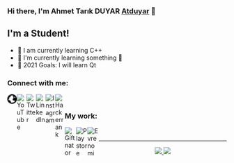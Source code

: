 ### Hi there, I'm Ahmet Tarık DUYAR [Atduyar][website] 👋

## I'm a Student!
- 🤔 I am currently learning C++
- 🌱 I'm currently learning something 🤣
- 🥅 2021 Goals: I will learn Qt

### Connect with me:

[<img align="left" alt="Atduyar.com" width="22px" src="https://raw.githubusercontent.com/iconic/open-iconic/master/svg/globe.svg" />][website]
[<img align="left" alt="YouTube" width="22px" src="https://cdn.jsdelivr.net/npm/simple-icons@v3/icons/youtube.svg" />][youtube]
[<img align="left" alt="Twitter" width="22px" src="https://cdn.jsdelivr.net/npm/simple-icons@v3/icons/twitter.svg" />][twitter]
[<img align="left" alt="LinkedIn" width="22px" src="https://cdn.jsdelivr.net/npm/simple-icons@v3/icons/linkedin.svg" />][linkedin]
[<img align="left" alt="Instagram" width="22px" src="https://cdn.jsdelivr.net/npm/simple-icons@v3/icons/instagram.svg" />][instagram]
[<img align="left" alt="Hackerrank" width="22px" src="https://static-00.iconduck.com/assets.00/hackerrank-icon-465x512-7x2nqr1n.png" />][hackerrank]

<br />

### My work:

[<img align="left" alt="Giftnator" width="26px" src="https://pics.clipartpng.com/Gift_Box_in_Red_PNG_Clipart-276.png" />][giftnator]
[<img align="left" alt="Playstore" width="26px" src="http://www.gstatic.com/android/market_images/web/favicon_v2.ico" />][playstore]
[<img align="left" alt="Evrenomi" width="26px" src="https://evrenomi.com/favicon.ico" />][evrenomi]

<br />

<!-- ---

<a href="https://www.buymeacoffee.com/Atduyar" target="_blank"><img src="https://cdn.buymeacoffee.com/buttons/arial-orange.png" alt="Buy Me A Coffee" height="51px" style="height: 51px !important;width: 217px !important;;" ></a> -->

---
<p align="center"> 
  <a href="https://github.com/Atduyar">
    <img height="180em" src="https://github-readme-stats-eight-theta.vercel.app/api?username=Atduyar&show_icons=true&theme=algolia&include_all_commits=true&count_private=true"/>
    <img height="180em" src="https://github-readme-stats-eight-theta.vercel.app/api/top-langs/?username=Atduyar&layout=compact&langs_count=8&theme=algolia"/>
  </a> 
</p>

[website]: https://atduyar.com
[twitter]: https://twitter.com/atduyar
[youtube]: https://www.youtube.com/channel/UCC_A8qsGhbQYuCYqS82cgTA
[instagram]: https://www.instagram.com/atduyar/
[linkedin]: https://www.linkedin.com/in/ahmet-tar%C4%B1k-duyar-106051137/
[hackerrank]: https://www.hackerrank.com/atduyar

[ckdepi]: https://www.atduyar.com/ckdepi/index.html#/
[giftnator]: https://www.atduyar.com/giftnator/
[evrenomi]: https://Evrenomi.com
[playstore]: https://play.google.com/store/search?q=pub%3AEvrenomi&c=apps&gl=TR
